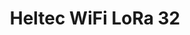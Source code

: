 ---
title: Heltec WiFi LoRa 32
type: Hardware
desc: WiFi LoRa 32 is a classic IoT dev-board based on ESP32 + SX127x with battery management and 0.96" OLED. This makes it suitabe for most morden applications
tags:
    - City
    - Agriculture
---